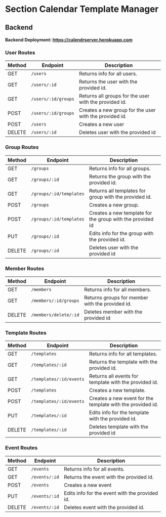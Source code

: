 

# Section Calendar Template Manager 

## Backend 

#### Backend Deployment: https://calendrserver.herokuapp.com <br>

### User Routes

| Method | Endpoint            | Description                                            |
| ------ | ------------------- | ------------------------------------------------------ |
| GET    | `/users`            | Returns info for all users.                            |
| GET    | `/users/:id`        | Returns the user with the provided id.                 |
| GET    | `/users/:id/groups` | Returns all groups for the user with the provided id.  |
| POST   | `/users/:id/groups` | Creates a new group for the user with the provided id. |
| POST   | `/users`            | Creates a new user                                     |
| DELETE | `/users/:id`        | Deletes user with the provided id                      |

### Group Routes

| Method | Endpoint                | Description                                               |
| ------ | ----------------------- | --------------------------------------------------------- |
| GET    | `/groups`               | Returns info for all groups.                              |
| GET    | `/groups/:id`           | Returns the group with the provided id.                   |
| GET    | `/groups/:id/templates` | Returns all templates for group with the provided id.     |
| POST   | `/groups`               | Creates a new group.                                      |
| POST   | `/groups/:id/templates` | Creates a new template for the group with the provided id |
| PUT    | `/groups/:id`           | Edits info for the group with the provided id.            |
| DELETE | `/groups/:id`           | Deletes user with the provided id                         |


### Member Routes

| Method | Endpoint              | Description                                     |
| ------ | --------------------- | ----------------------------------------------- |
| GET    | `/members`            | Returns info for all members.                   |
| GET    | `/members/:id/groups` | Returns groups for member with the provided id. |
| DELETE | `/members/delete/:id` | Deletes member with the provided id             |

### Template Routes

| Method | Endpoint                | Description                                                |
| ------ | ----------------------- | ---------------------------------------------------------- |
| GET    | `/templates`            | Returns info for all templates.                            |
| GET    | `/templates/:id`        | Returns the template with the provided id.                 |
| GET    | `/templates/:id/events` | Returns all events for template with the provided id.      |
| POST   | `/templates`            | Creates a new template.                                    |
| POST   | `/templates/:id/events` | Creates a new event for the template with the provided id. |
| PUT    | `/templates/:id`        | Edits info for the template with the provided id.          |
| DELETE | `/templates/:id`        | Deletes template with the provided id                      |

### Event Routes

| Method | Endpoint      | Description                                    |
| ------ | ------------- | ---------------------------------------------- |
| GET    | `/events`     | Returns info for all events.                   |
| GET    | `/events/:id` | Returns the event with the provided id.        |
| POST   | `/events`     | Creates a new event                            |
| PUT    | `/events/:id` | Edits info for the event with the provided id. |
| DELETE | `/events/:id` | Deletes event with the provided id.            |
